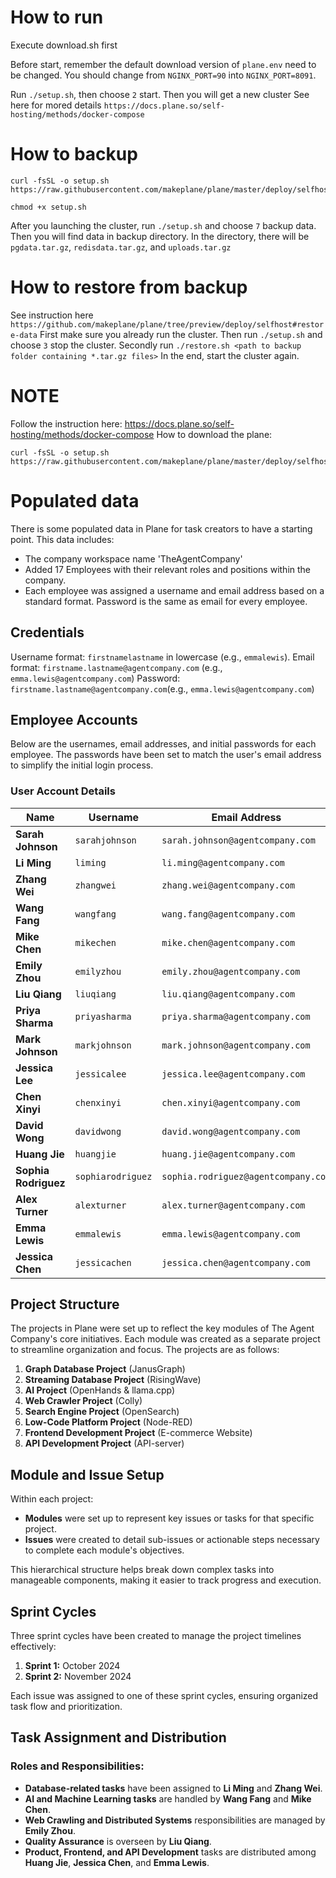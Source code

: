 # How to run
Execute download.sh first

Before start, remember the default download version of `plane.env` need to be changed. You should change from `NGINX_PORT=90` into `NGINX_PORT=8091`.
 
Run `./setup.sh`, then choose `2` start. Then you will get a new cluster
See here for mored details `https://docs.plane.so/self-hosting/methods/docker-compose`

# How to backup
```
curl -fsSL -o setup.sh https://raw.githubusercontent.com/makeplane/plane/master/deploy/selfhost/install.sh

chmod +x setup.sh
```

After you launching the cluster, run `./setup.sh` and choose `7` backup data. Then you will find data in backup directory. In the directory, there will be `pgdata.tar.gz`, `redisdata.tar.gz`, and `uploads.tar.gz`

# How to restore from backup
See instruction here `https://github.com/makeplane/plane/tree/preview/deploy/selfhost#restore-data`
First make sure you already run the cluster. Then run `./setup.sh` and choose `3` stop the cluster. 
Secondly run `./restore.sh <path to backup folder containing *.tar.gz files>`
In the end, start the cluster again.

# NOTE
Follow the instruction here: https://docs.plane.so/self-hosting/methods/docker-compose
How to download the plane:
```
curl -fsSL -o setup.sh https://raw.githubusercontent.com/makeplane/plane/master/deploy/selfhost/install.sh
```
# Populated data

There is some populated data in Plane for task creators to have a starting point. This data includes:
* The company workspace name 'TheAgentCompany'
* Added 17 Employees with their relevant roles and positions within the company. 
* Each employee was assigned a username and email address based on a standard format. Password is the same as email for every employee. 

## Credentials 
Username format: `firstnamelastname` in lowercase (e.g., `emmalewis`).
Email format: `firstname.lastname@agentcompany.com` (e.g., `emma.lewis@agentcompany.com`)
Password: `firstname.lastname@agentcompany.com`(e.g., `emma.lewis@agentcompany.com`)

## Employee Accounts

Below are the usernames, email addresses, and initial passwords for each employee. The passwords have been set to match the user's email address to simplify the initial login process.

### User Account Details

| Name              | Username       | Email Address                    | Password                  |
|-------------------|----------------|---------------------------------|--------------------------|
| **Sarah Johnson** | `sarahjohnson` | `sarah.johnson@agentcompany.com` | `sarah.johnson@agentcompany.com` |
| **Li Ming**       | `liming`       | `li.ming@agentcompany.com`       | `li.ming@agentcompany.com`       |
| **Zhang Wei**     | `zhangwei`     | `zhang.wei@agentcompany.com`     | `zhang.wei@agentcompany.com`     |
| **Wang Fang**     | `wangfang`     | `wang.fang@agentcompany.com`     | `wang.fang@agentcompany.com`     |
| **Mike Chen**     | `mikechen`     | `mike.chen@agentcompany.com`     | `mike.chen@agentcompany.com`     |
| **Emily Zhou**    | `emilyzhou`    | `emily.zhou@agentcompany.com`    | `emily.zhou@agentcompany.com`    |
| **Liu Qiang**     | `liuqiang`     | `liu.qiang@agentcompany.com`     | `liu.qiang@agentcompany.com`     |
| **Priya Sharma**  | `priyasharma`  | `priya.sharma@agentcompany.com`  | `priya.sharma@agentcompany.com`  |
| **Mark Johnson**  | `markjohnson`  | `mark.johnson@agentcompany.com`  | `mark.johnson@agentcompany.com`  |
| **Jessica Lee**   | `jessicalee`   | `jessica.lee@agentcompany.com`   | `jessica.lee@agentcompany.com`   |
| **Chen Xinyi**    | `chenxinyi`    | `chen.xinyi@agentcompany.com`    | `chen.xinyi@agentcompany.com`    |
| **David Wong**    | `davidwong`    | `david.wong@agentcompany.com`    | `david.wong@agentcompany.com`    |
| **Huang Jie**     | `huangjie`     | `huang.jie@agentcompany.com`     | `huang.jie@agentcompany.com`     |
| **Sophia Rodriguez** | `sophiarodriguez` | `sophia.rodriguez@agentcompany.com` | `sophia.rodriguez@agentcompany.com` |
| **Alex Turner**   | `alexturner`   | `alex.turner@agentcompany.com`   | `alex.turner@agentcompany.com`   |
| **Emma Lewis**    | `emmalewis`    | `emma.lewis@agentcompany.com`    | `emma.lewis@agentcompany.com`    |
| **Jessica Chen**  | `jessicachen`  | `jessica.chen@agentcompany.com`  | `jessica.chen@agentcompany.com`  |


## Project Structure
The projects in Plane were set up to reflect the key modules of The Agent Company's core initiatives. Each module was created as a separate project to streamline organization and focus. The projects are as follows:

1. **Graph Database Project** (JanusGraph)
2. **Streaming Database Project** (RisingWave)
3. **AI Project** (OpenHands & llama.cpp)
4. **Web Crawler Project** (Colly)
5. **Search Engine Project** (OpenSearch)
6. **Low-Code Platform Project** (Node-RED)
7. **Frontend Development Project** (E-commerce Website)
8. **API Development Project** (API-server)

## Module and Issue Setup
Within each project:
- **Modules** were set up to represent key issues or tasks for that specific project.
- **Issues** were created to detail sub-issues or actionable steps necessary to complete each module's objectives.

This hierarchical structure helps break down complex tasks into manageable components, making it easier to track progress and execution.

## Sprint Cycles
Three sprint cycles have been created to manage the project timelines effectively:
1. **Sprint 1:** October 2024
2. **Sprint 2:** November 2024

Each issue was assigned to one of these sprint cycles, ensuring organized task flow and prioritization.

## Task Assignment and Distribution
### Roles and Responsibilities:
- **Database-related tasks** have been assigned to **Li Ming** and **Zhang Wei**.
- **AI and Machine Learning tasks** are handled by **Wang Fang** and **Mike Chen**.
- **Web Crawling and Distributed Systems** responsibilities are managed by **Emily Zhou**.
- **Quality Assurance** is overseen by **Liu Qiang**.
- **Product, Frontend, and API Development** tasks are distributed among **Huang Jie**, **Jessica Chen**, and **Emma Lewis**.
